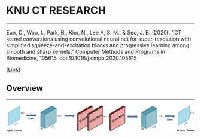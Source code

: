 # KNU CT RESEARCH
--------------------

Eun, D., Woo, I., Park, B., Kim, N., Lee A, S. M., & Seo, J. B. (2020). "CT kernel conversions using convolutional neural net for super-resolution with simplified squeeze-and-excitation blocks and progressive learning among smooth and sharp kernels." Computer Methods and Programs in Biomedicine, 105615. doi:10.1016/j.cmpb.2020.105615

[[Link]](https://www.sciencedirect.com/science/article/abs/pii/S0169260720314486)

## Overview

-------------------

![Alt text](/Figs/SE.jpg)
